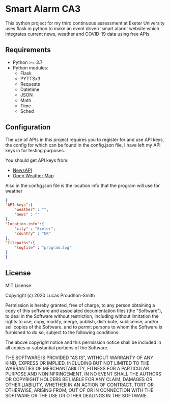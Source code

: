 # Smart Alarm CA3

This python project for my third continuous assessment at Exeter University uses flask in python to make an event driven 'smart alarm' website which integrates current news, weather and COVID-19 data using free APIs
## Requirements
* Python >= 3.7
* Python modules:
  * Flask
  * PYTTSx3
  * Requests
  * Datetime
  * JSON
  * Math
  * Time
  * Sched

## Configuration
The use of APIs in this project requires you to register for and use API keys, the config for which can be found in the config.json file, I have left my API keys in for testing purposes.

You should get API keys from:
* [NewsAPI](https://newsapi.org/)
* [Open Weather Map](https://openweathermap.org/)

Also in the config.json file is the location info that the program will use for weather

```JSON
{
"API-keys":{
    "weather" : "",
    "news" : ""
},
"location-info":{
    "city" : "Exeter",
    "country" : "UK"
},
"filepaths":{
    "logfile" : "program.log"
}
}
```

## License
MIT License

Copyright (c) 2020 Lucas Proudhon-Smith

Permission is hereby granted, free of charge, to any person obtaining a copy
of this software and associated documentation files (the "Software"), to deal
in the Software without restriction, including without limitation the rights
to use, copy, modify, merge, publish, distribute, sublicense, and/or sell
copies of the Software, and to permit persons to whom the Software is
furnished to do so, subject to the following conditions:

The above copyright notice and this permission notice shall be included in all
copies or substantial portions of the Software.

THE SOFTWARE IS PROVIDED "AS IS", WITHOUT WARRANTY OF ANY KIND, EXPRESS OR
IMPLIED, INCLUDING BUT NOT LIMITED TO THE WARRANTIES OF MERCHANTABILITY,
FITNESS FOR A PARTICULAR PURPOSE AND NONINFRINGEMENT. IN NO EVENT SHALL THE
AUTHORS OR COPYRIGHT HOLDERS BE LIABLE FOR ANY CLAIM, DAMAGES OR OTHER
LIABILITY, WHETHER IN AN ACTION OF CONTRACT, TORT OR OTHERWISE, ARISING FROM,
OUT OF OR IN CONNECTION WITH THE SOFTWARE OR THE USE OR OTHER DEALINGS IN THE
SOFTWARE.
